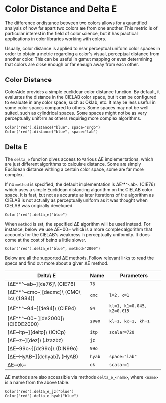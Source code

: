 # Color Distance and Delta E

The difference or distance between two colors allows for a quantified analysis of how far apart two colors are from one
another. This metric is of particular interest in the field of color science, but it has practical applications in
color libraries working with colors.

Usually, color distance is applied to near perceptual uniform color spaces in order to obtain a metric regarding a
color's visual, perceptual distance from another color. This can be useful in gamut mapping or even determining that
colors are close enough or far enough away from each other.

## Color Distance

ColorAide provides a simple euclidean color distance function. By default, it evaluates the distance in the CIELAB color
space, but it can be configured to evaluate in any color space, such as Oklab, etc. It may be less useful in some color
spaces compared to others. Some spaces may not be well suited, such as cylindrical spaces. Some spaces might not be as
very perceptually uniform as others requiring more complex algorithms.

```playground
Color("red").distance("blue", space="srgb")
Color("red").distance("blue", space="lab")
```

## Delta E

The `delta_e` function gives access to various ∆E implementations, which are just different algorithms to calculate
distance. Some are simply Euclidean distance withing a certain color space, some are far more complex.

If no `method` is specified, the default implementation is ∆E^\*^~ab~ (CIE76) which uses a simple Euclidean distancing
algorithm on the CIELAB color space. It is fast, but not as accurate as later iterations of the algorithm as CIELAB is
not actually as perceptually uniform as it was thought when CIELAB was originally developed.

```playground
Color("red").delta_e("blue")
```

When `method` is set, the specified ∆E algorithm will be used instead. For instance, below we use ∆E~00~ which is a
more complex algorithm that accounts for the CIELAB's weakness in perceptually uniformity. It does come at the cost of
being a little slower.

```playground
Color("red").delta_e("blue", method="2000")
```

Below are all the supported ∆E methods. Follow relevant links to read the specs and find out more about a given ∆E
method.

Delta\ E                                 | Name            | Parameters
---------------------------------------- | --------------- | --------------------
[∆E^\*^~ab~][de76]\ (CIE76)              | `76`            |
[∆E^\*^~cmc~][decmc]\ (CMC\ l:c\ (1984)) | `cmc`           | `l=2, c=1`
[∆E^\*^~94~][de94]\ (CIE94)              | `94`            | `kl=1, k1=0.045, k2=0.015`
[∆E^\*^~00~ ][de2000]\ (CIEDE2000)       | `2000`          | `kl=1, kc=1, kh=1`
[∆E~itp~][deitp]\ (ICtCp)                | `itp`           | `scalar=720`
[∆E~z~][dez]\ (Jzazbz)                   | `jz`            |
[∆E~99o~][de99o]\ (DIN99o)               | `99o`           |
[∆E~HyAB~][dehyab]\ (HyAB)               | `hyab`          | `space="lab"`
∆E~ok~                                   | `ok`            | `scalar=1`

∆E methods are also accessible via methods `delta_e_<name>`, where `<name>` is a name from the above table.

```playground
Color("red").delta_e_jz("blue")
Color("red").delta_e_hyab("blue")
```
